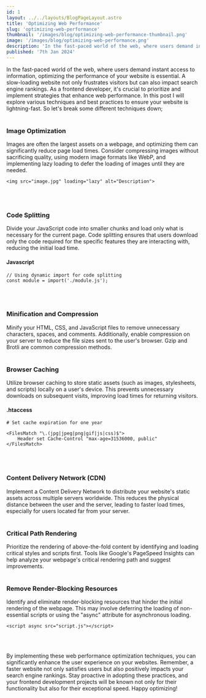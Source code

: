 ```yaml
---
id: 1
layout: ../../layouts/BlogPageLayout.astro
title: 'Optimizing Web Performance'
slug: 'optimizing-web-performance'
thumbnail: '/images/blog/optimizing-web-performance-thumbnail.png'
image: '/images/blog/optimizing-web-performance.png'
description: 'In the fast-paced world of the web, where users demand instant access to information, optimizing the performance of your website is essential. A slow-loading website not only frustrates visitors but can also impact search engine rankings. In this post I will explore various techniques and best practices to ensure your website is lightning-fast.'
published: '7th Jan 2024'
---
```


In the fast-paced world of the web, where users demand instant access to information, optimizing the performance of your website is essential. A slow-loading website not only frustrates visitors but can also impact search engine rankings. As a frontend developer, it's crucial to prioritize and implement strategies that enhance web performance. In this post I will explore various techniques and best practices to ensure your website is lightning-fast. So let's break some different techniques down;
<br/><br/>

### Image Optimization
Images are often the largest assets on a webpage, and optimizing them can significantly reduce page load times. Consider compressing images without sacrificing quality, using modern image formats like WebP, and implementing lazy loading to defer the loading of images until they are needed.
```
<img src="image.jpg" loading="lazy" alt="Description">
```
<br/><br/>

### Code Splitting
Divide your JavaScript code into smaller chunks and load only what is necessary for the current page. Code splitting ensures that users download only the code required for the specific features they are interacting with, reducing the initial load time.

#### Javascript
```
// Using dynamic import for code splitting
const module = import('./module.js');
```
<br/><br/>

### Minification and Compression
Minify your HTML, CSS, and JavaScript files to remove unnecessary characters, spaces, and comments. Additionally, enable compression on your server to reduce the file sizes sent to the user's browser. Gzip and Brotli are common compression methods.
<br/><br/>

### Browser Caching
Utilize browser caching to store static assets (such as images, stylesheets, and scripts) locally on a user's device. This prevents unnecessary downloads on subsequent visits, improving load times for returning visitors.

#### .htaccess
```
# Set cache expiration for one year

<FilesMatch "\.(jpg|jpeg|png|gif|js|css)$">
    Header set Cache-Control "max-age=31536000, public"
</FilesMatch>
```
<br/><br/>

### Content Delivery Network (CDN)
Implement a Content Delivery Network to distribute your website's static assets across multiple servers worldwide. This reduces the physical distance between the user and the server, leading to faster load times, especially for users located far from your server.
<br/><br/>

### Critical Path Rendering
Prioritize the rendering of above-the-fold content by identifying and loading critical styles and scripts first. Tools like Google's PageSpeed Insights can help analyze your webpage's critical rendering path and suggest improvements.
<br/><br/>

### Remove Render-Blocking Resources
Identify and eliminate render-blocking resources that hinder the initial rendering of the webpage. This may involve deferring the loading of non-essential scripts or using the "async" attribute for asynchronous loading.

```
<script async src="script.js"></script>
```
<br/><br/>

By implementing these web performance optimization techniques, you can significantly enhance the user experience on your websites. Remember, a faster website not only satisfies users but also positively impacts your search engine rankings. Stay proactive in adopting these practices, and your frontend development projects will be known not only for their functionality but also for their exceptional speed. Happy optimizing!
